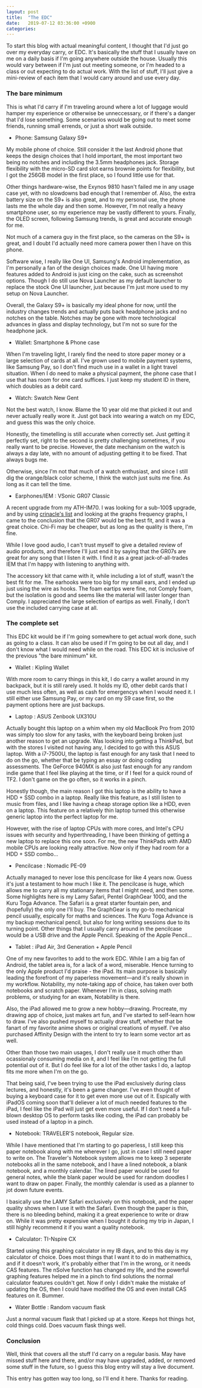 ```yaml
---
layout: post
title:  "The EDC"
date:   2019-07-12 03:36:00 +0900
categories:
---
```

To start this blog with actual meaningful content, I thought that I'd just go over my everyday carry, or EDC. It's basically the stuff that I usually have on me on a daily basis if I'm going anywhere outside the house. Usually this would vary between if I'm just out meeting someone, or I'm headed to a class or out expecting to do actual work. With the list of stuff, I'll just give a mini-review of each item that I would carry around and use every day.

### The bare minimum

This is what I'd carry if I'm traveling around where a lot of luggage would hamper my experience or otherwise be unneccessary, or if there's a danger that I'd lose something. Some scenarios would be going out to meet some friends, running small errends, or just a short walk outside.

* Phone: Samsung Galaxy S9+

My mobile phone of choice. Still consider it the last Android phone that keeps the design choices that I hold important, the most important two being no notches and including the 3.5mm headphones jack. Storage flexibility with the micro-SD card slot earns brownie points for flexibility, but I got the 256GB model in the first place, so I found little use for that.

Other things hardware-wise, the Exynos 9810 hasn't failed me in any usage case yet, with no slowdowns bad enough that I remember of. Also, the extra battery size on the S9+ is also great, and to my personal use, the phone lasts me the whole day and then some. However, I'm not really a heavy smartphone user, so my experience may be vastly different to yours. Finally, the OLED screen, following Samsung trends, is great and accurate enough for me.

Not much of a camera guy in the first place, so the cameras on the S9+ is great, and I doubt I'd actually need more camera power then I have on this phone.

Software wise, I really like One UI, Samsung's Android implementation, as I'm personally a fan of the design choices made. One UI having more features added to Android is just icing on the cake, such as screenshot options. Though I do still use Nova Launcher as my default launcher to replace the stock One UI launcher, just because I'm just more used to my setup on Nova Launcher.

Overall, the Galaxy S9+ is basically my ideal phone for now, until the industry changes trends and actually puts back headphone jacks and no notches on the table. Notches may be gone with more technological advances in glass and display technology, but I'm not so sure for the headphone jack.

* Wallet: Smartphone & Phone case

When I'm traveling light, I rarely find the need to store paper money or a large selection of cards at all. I've grown used to mobile payment systems, like Samsung Pay, so I don't find much use in a wallet in a light travel situation. When I do need to make a physical payment, the phone case that I use that has room for one card suffices. I just keep my student ID in there, which doubles as a debit card.

* Watch: Swatch New Gent

Not the best watch, I know. Blame the 10 year old me that picked it out and never actually really wore it. Just got back into wearing a watch on my EDC, and guess this was the only choice.

Honestly, the timetelling is still accurate when correctly set. Just getting it perfectly set, right to the second is pretty challenging sometimes, if you really want to be precise. However, the date mechanism on the watch is always a day late, with no amount of adjusting getting it to be fixed. That always bugs me.

Otherwise, since I'm not that much of a watch enthusiast, and since I still dig the orange/black color scheme, I think the watch just suits me fine. As long as it can tell the time.

* Earphones/IEM : VSonic GR07 Classic

A recent upgrade from my ATH-IM70. I was looking for a sub-100$ upgrade, and by using [crinacle's list](https://crinacle.com/ranking-list/) and looking at the graphs frequency graphs, I came to the conclusion that the GR07 would be the best fit, and it was a great choice. Chi-Fi may be cheaper, but as long as the quality is there, I'm fine.

While I love good audio, I can't trust myself to give a detailed review of audio products, and therefore I'll just end it by saying that the GR07s are great for any song that I listen it with. I find it as a great jack-of-all-trades IEM that I'm happy with listening to anything with.

The accessory kit that came with it, while including a lot of stuff, wasn't the best fit for me. The earhooks were too big for my small ears, and I ended up just using the wire as hooks. The foam eartips were fine, not Comply foam, but the isolation is good and seems like the material will laster longer than Comply. I appreciated the large selection of eartips as well. Finally, I don't use the included carrying case at all.

### The complete set

This EDC kit would be if I'm going somewhere to get actual work done, such as going to a class. It can also be used if I'm going to be out all day, and I don't know what I would need while on the road. This EDC kit is inclusive of the previous "the bare minimum" kit.

* Wallet : Kipling Wallet

With more room to carry things in this kit, I do carry a wallet around in my backpack, but it is still rarely used. It holds my ID, other debit cards that I use much less often, as well as cash for emergencys when I would need it. I still either use Samsung Pay, or my card on my S9 case first, so the payment options here are just backups.

* Laptop : ASUS Zenbook UX310U

Actually bought this laptop on a whim when my old MacBook Pro from 2010 was simply too slow for any tasks, with the keyboard being broken just another reason to get an upgrade. Was looking into getting a ThinkPad, but with the stores I visited not having any, I decided to go with this ASUS laptop. With a i7-7500U, the laptop is fast enough for any task that I need to do on the go, whether that be typing an essay or doing coding assessments. The GeForce 940MX is also just fast enough for any random indie game that I feel like playing at the time, or if I feel for a quick round of TF2. I don't game on the go often, so it works in a pinch.

Honestly though, the main reason I got this laptop is the ability to have a HDD + SSD combo in a laptop. Really like this feature, as I still listen to music from files, and I like having a cheap storage option like a HDD, even on a laptop. This feature on a relatively thin laptop turned this otherwise generic laptop into the perfect laptop for me.

However, with the rise of laptop CPUs with more cores, and Intel's CPU issues with security and hyperthreading, I have been thinking of getting a new laptop to replace this one soon. For me, the new ThinkPads with AMD mobile CPUs are looking really attractive. Now only if they had room for a HDD + SSD combo...

* Pencilcase : Nomadic PE-09

Actually managed to never lose this pencilcase for like 4 years now. Guess it's just a testament to how much I like it. The pencilcase is huge, which allows me to carry all my stationary items that I might need, and then some. Some highlights here is my Lamy Safari, Pentel GraphGear 1000, and the Kuru Toga Advance. The Safari is a great starter fountain pen, and (hopefully) the only one I'll buy. The GraphGear is my go-to mechanical pencil usually, espically for maths and sciences. The Kuru Toga Advance is my backup mechanical pencil, but also for long writing sessions due to its turning point. Other things that I usually carry around in the pencilcase would be a USB drive and the Apple Pencil. Speaking of the Apple Pencil...

* Tablet : iPad Air, 3rd Generation + Apple Pencil

One of my new favorites to add to the work EDC. While I am a big fan of Android, the tablet area is, for a lack of a word, miserable. Hence turning to the only Apple product I'd praise - the iPad. Its main purpose is basically leading the forefront of my paperless movement—and it's really shown in my workflow. Notability, my note-taking app of choice, has taken over both notebooks and scratch paper. Whenever I'm in class, solving math problems, or studying for an exam, Notability is there. 

Also, the iPad allowed me to grow a new hobby—drawing. Procreate, my drawing app of choice, just makes art fun, and I've started to self-learn how to draw. I've also pushed myself to actually draw stuff, whether that be fanart of my favorite anime shows or original creations of myself. I've also purchased Affinity Design with the intent to try to learn some vector art as well.

Other than those two main usages, I don't really use it much other than ocassionaly consuming media on it, and I feel like I'm not getting the full potential out of it. But I do feel like for a lot of the other tasks I do, a laptop fits me more when I'm on the go. 

That being said, I've been trying to use the iPad exclusively during class lectures, and honestly, it's been a game changer. I've even thought of buying a keyboard case for it to get even more use out of it. Espically with iPadOS coming soon that'll deliever a lot of much needed features to the iPad, I feel like the iPad will just get even more useful. If I don't need a full-blown desktop OS to perform tasks like coding, the iPad can probably be used instead of a laptop in a pinch.

* Notebook: TRAVELER'S notebook, Regular size.

While I have mentioned that I'm starting to go paperless, I still keep this paper notebook along with me wherever I go, just in case I still need paper to write on. The Traveler's Notebook system allows me to keep 3 seperate notebooks all in the same notebook, and I have a lined notebook, a blank notebook, and a monthly calendar. The lined paper would be used for general notes, while the blank paper would be used for random doodles I want to draw on paper. Finally, the monthly calendar is used as a planner to jot down future events. 

I basically use the LAMY Safari exclusively on this notebook, and the paper quality shows when I use it with the Safari. Even though the paper is thin, there is no bleeding behind, making it a great experience to write or draw on. While it was pretty expensive when I bought it during my trip in Japan, I still highly recommend it if you want a quality notebook.

* Calculator: TI-Nspire CX

Started using this graphing calculator in my IB days, and to this day is my calculator of choice. Does most things that I want it to do in mathemathics, and if it doesn't work, it's probably either that I'm in the wrong, or it needs CAS features. The nSolve function has changed my life, and the powerful graphing features helped me in a pinch to find solutions the normal calculator features couldn't get. Now if only I didn't make the mistake of updating the OS, then I could have modified the OS and even install CAS features on it. Bummer.

* Water Bottle : Random vacuum flask

Just a normal vacuum flask that I picked up at a store. Keeps hot things hot, cold things cold. Does vacuum flask things well.

### Conclusion

Well, think that covers all the stuff I'd carry on a regular basis. May have missed stuff here and there, and/or may have upgraded, added, or removed some stuff in the future, so I guess this blog entry will stay a live document.

This entry has gotten way too long, so I'll end it here. Thanks for reading.